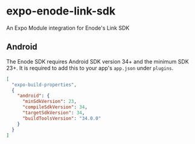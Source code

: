 # expo-enode-link-sdk

An Expo Module integration for Enode's Link SDK

## Android
The Enode SDK requires Android SDK version 34+ and the minimum SDK 23+. It is required to add this to your app's `app.json` under `plugins`.
```json
[
  "expo-build-properties",
  {
    "android": {
      "minSdkVersion": 23,
      "compileSdkVersion": 34,
      "targetSdkVersion": 34,
      "buildToolsVersion": "34.0.0"
    }
  }
]
```
